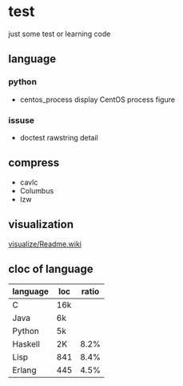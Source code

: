 # test
just some test or learning code

## language
### python
* centos_process    display CentOS process figure

### issuse
* doctest           rawstring detail

## compress
* cavlc
* Columbus
* lzw

## visualization
[visualize/Readme.wiki](visualize/Readme.wiki)

## cloc of language

| language  | loc  | ratio |
|-----------|------|-------|
| C         | 16k  |       |
| Java      | 6k   |       |
| Python    | 5k   |       |
| Haskell   | 2K   | 8.2%  |
| Lisp      | 841  | 8.4%  |
| Erlang    | 445  | 4.5%  |

